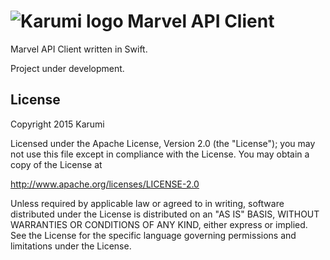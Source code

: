 ![Karumi logo][karumilogo] Marvel API Client
=================

Marvel API Client written in Swift.

Project under development.

License
-------

Copyright 2015 Karumi

Licensed under the Apache License, Version 2.0 (the "License");
you may not use this file except in compliance with the License.
You may obtain a copy of the License at

http://www.apache.org/licenses/LICENSE-2.0

Unless required by applicable law or agreed to in writing, software
distributed under the License is distributed on an "AS IS" BASIS,
WITHOUT WARRANTIES OR CONDITIONS OF ANY KIND, either express or implied.
See the License for the specific language governing permissions and
limitations under the License.

[karumilogo]: https://cloud.githubusercontent.com/assets/858090/11626547/e5a1dc66-9ce3-11e5-908d-537e07e82090.png
